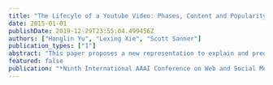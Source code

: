 ```yaml
---
title: "The Lifecyle of a Youtube Video: Phases, Content and Popularity"
date: 2015-01-01
publishDate: 2019-12-29T23:55:04.499456Z
authors: ["Honglin Yu", "Lexing Xie", "Scott Sanner"]
publication_types: ["1"]
abstract: "This paper proposes a new representation to explain and predict popularity evolution in social media. Recent work on social networks has led to insights about the popularity of a digital item. For example, both the content and the network matters, and gaining early popularity is critical. However, these observations did not paint a full picture of popularity evolution; some open questions include: what kind of popularity trends exist among different types of videos, and will an unpopular video become popular? To this end, we propose a novel phase representation that extends the well-known endogenous growth and exogenous shock model (Crane and Sornette 2008). We further propose efficient algorithms to simultaneously estimate and segment power-law shaped phases from historical popularity data. With the extracted phases, we found that videos go through not one, but multiple stages of popularity increase or decrease over many months. On a dataset containing the 2-year history of over 172,000 YouTube videos, we observe that phases are directly related to content type and popularity change, e.g., nearly 3/4 of the top 5% popular videos have 3 or more phases, more than 60% news videos are dominated by one long power-law decay, and 75% of videos that made a significant jump to become the most popular videos have been in increasing phases. Finally, we leverage this phase representation to predict future viewcount gain and found that using phase information reduces the average prediction error over the state-of-the-art for videos of all phase shapes."
featured: false
publication: "*Ninth International AAAI Conference on Web and Social Media*"
---
```


